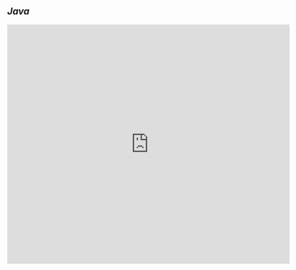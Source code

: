 ## <i class='icon-brand-java'>Java</i>

<iframe src="https://tool.lu/coderunner/embed/cf1.html" width="650" height="550" frameborder="0" mozallowfullscreen webkitallowfullscreen allowfullscreen></iframe>